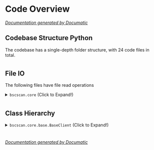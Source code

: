 # Code Overview

[_Documentation generated by Documatic_](https://www.documatic.com)

<!---Documatic-section-Codebase Structure Python-start--->
## Codebase Structure Python

The codebase has a single-depth folder structure,
                with 24 code files in total.

# #
<!---Documatic-section-Codebase Structure Python-end--->

<!---Documatic-section-File IO-start--->
## File IO

<!---Documatic-block-file_io-start--->
The following files have file read operations

<!---Documatic-block-bscscan.core-start--->
<details>
	<summary><code>bscscan.core</code> (Click to Expand!)</summary>

* bscscan.core.base
</details>
<!---Documatic-block-bscscan.core-end--->
<!---Documatic-block-file_io-end--->

# #
<!---Documatic-section-File IO-end--->

<!---Documatic-section-Class Hierarchy-start--->
## Class Hierarchy

<!---Documatic-block-bscscan.core.base.BaseClient-start--->
<details>
	<summary><code>bscscan.core.base.BaseClient</code> (Click to Expand!)</summary>

* bscscan.core.async_client.AsyncClient
* bscscan.core.sync_client.SyncClient
</details>
<!---Documatic-block-bscscan.core.base.BaseClient-end--->

# #
<!---Documatic-section-Class Hierarchy-end--->

[_Documentation generated by Documatic_](https://www.documatic.com)